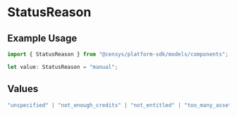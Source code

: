 # StatusReason

## Example Usage

```typescript
import { StatusReason } from "@censys/platform-sdk/models/components";

let value: StatusReason = "manual";
```

## Values

```typescript
"unspecified" | "not_enough_credits" | "not_entitled" | "too_many_assets" | "manual" | "query_changed" | "initial"
```